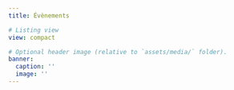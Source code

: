 ```yaml
---
title: Évènements

# Listing view
view: compact

# Optional header image (relative to `assets/media/` folder).
banner:
  caption: ''
  image: ''
---
```

